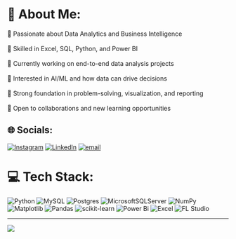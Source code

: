 # 💫 About Me:
🔹 Passionate about Data Analytics and Business Intelligence<br><br>🔹 Skilled in Excel, SQL, Python, and Power BI<br><br>🔹 Currently working on end-to-end data analysis projects<br><br>🔹 Interested in AI/ML and how data can drive decisions<br><br>🔹 Strong foundation in problem-solving, visualization, and reporting<br><br>🔹 Open to collaborations and new learning opportunities


## 🌐 Socials:
[![Instagram](https://img.shields.io/badge/Instagram-%23E4405F.svg?logo=Instagram&logoColor=white)](https://instagram.com/_knishq_ ) [![LinkedIn](https://img.shields.io/badge/LinkedIn-%230077B5.svg?logo=linkedin&logoColor=white)](https://linkedin.com/in/kanishk-mehra-35aa6b26a/) [![email](https://img.shields.io/badge/Email-D14836?logo=gmail&logoColor=white)](mailto:kanishkmehra9871@gmail.com) 

# 💻 Tech Stack:
![Python](https://img.shields.io/badge/python-3670A0?style=for-the-badge&logo=python&logoColor=ffdd54) 
![MySQL](https://img.shields.io/badge/mysql-4479A1.svg?style=for-the-badge&logo=mysql&logoColor=white) 
![Postgres](https://img.shields.io/badge/postgres-%23316192.svg?style=for-the-badge&logo=postgresql&logoColor=white) 
![MicrosoftSQLServer](https://img.shields.io/badge/Microsoft%20SQL%20Server-CC2927?style=for-the-badge&logo=microsoft%20sql%20server&logoColor=white) 
![NumPy](https://img.shields.io/badge/numpy-%23013243.svg?style=for-the-badge&logo=numpy&logoColor=white) 
![Matplotlib](https://img.shields.io/badge/Matplotlib-%23ffffff.svg?style=for-the-badge&logo=Matplotlib&logoColor=black) 
![Pandas](https://img.shields.io/badge/pandas-%23150458.svg?style=for-the-badge&logo=pandas&logoColor=white) 
![scikit-learn](https://img.shields.io/badge/scikit--learn-%23F7931E.svg?style=for-the-badge&logo=scikit-learn&logoColor=white) 
![Power Bi](https://img.shields.io/badge/power_bi-F2C811?style=for-the-badge&logo=powerbi&logoColor=black) 
![Excel](https://img.shields.io/badge/Microsoft_Excel-217346?style=for-the-badge&logo=microsoft-excel&logoColor=white) 
![FL Studio](https://img.shields.io/badge/FL_Studio-ff6600?style=for-the-badge&logo=flstudio&logoColor=white)

---
[![](https://visitcount.itsvg.in/api?id=kanishkmehra&icon=0&color=0)](https://visitcount.itsvg.in)

